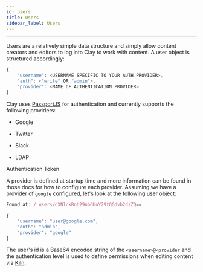 ```yaml
---
id: users
title: Users
sidebar_label: Users
---
```


---

Users are a relatively simple data structure and simply allow content creators and editors to log into Clay to work with content. A user object is structured accordingly:

```js
{
    "username": <USERNAME SPECIFIC TO YOUR AUTH PROVIDER>,
    "auth": <"write" OR "admin">,
    "provider": <NAME OF AUTHENTICATION PROVIDER>
}
```

Clay uses [PassportJS](http://www.passportjs.org/) for authentication and currently supports the following providers:

- Google

- Twitter

- Slack

- LDAP

Authentication Token

A provider is defined at startup time and more information can be found in those docs for how to configure each provider. Assuming we have a provider of `google` configured, let's look at the following user object:

```js
Found at: /_users/dXNlckBnb29nbGUuY29tQGdvb2dsZQ==
​
{
    "username": "user@google.com",
    "auth": "admin",
    "provider": "google"
}
```

The user's id is a Base64 encoded string of the `<username>@<provider` and the authentication level is used to define permissions when editing content via [Kiln](https://docs.clayplatform.com/clay-kiln/docs/introduction).
